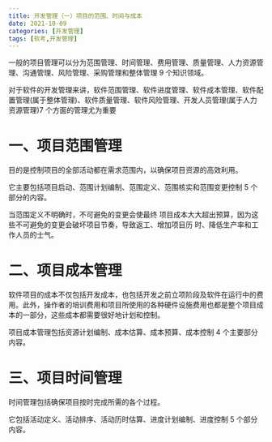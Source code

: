 ```yaml
---
title: 开发管理（一）项目的范围、时间与成本
date: 2021-10-09
categories: [开发管理]
tags: [软考,开发管理]
---
```



一般的项目管理可以分为范围管理、时间管理、费用管理、质量管理、人力资源管理、沟通管理、风险管理、采购管理和整体管理 9 个知识领域。

对于软件的开发管理来讲，软件范围管理、软件进度管理、软件成本管理、软件配置管理(属于整体管理)、软件质量管理、软件风险管理、开发人员管理(属于人力资源管理)7 个方面的管理尤为重要


# 一、项目范围管理
目的是控制项目的全部活动都在需求范围内，以确保项目资源的高效利用。

它主要包括项目启动、范围计划编制、范围定义、范围核实和范围变更控制 5 个部分的内容。

当范围定义不明确时，不可避免的变更会使最终 项目成本大大超出预算，因为这些不可避免的变更会破坏项目节奏，导致返工、增加项目历 时、降低生产率和工作人员的士气。

# 二、项目成本管理
软件项目的成本不仅包括开发成本，也包括开发之前立项阶段及软件在运行中的费用。此外，操作者的培训费用和项目所使用的各种硬件设施费用也都是整个项目成本的一部分，这些成本都需要很好地计划和控制。

项目成本管理包括资源计划编制、成本估算、成本预算、成本控制 4 个主要部分内容。

# 三、项目时间管理
时间管理包括确保项目按时完成所需的各个过程。

它包括活动定义、活动排序、活动历时估算、进度计划编制、进度控制 5 个部分内容。



